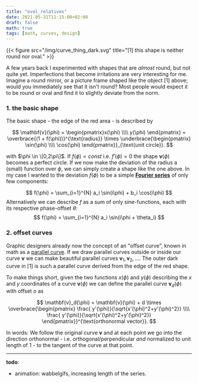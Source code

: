 ```yaml
---
title: "oval_relatives"
date: 2021-05-31T11:15:00+02:00
draft: false
math: true
tags: [math, curves, design]
---
```


{{< figure src="/img/curve_thing_dark.svg" title="[1] this shape is neither round nor oval." >}}

A few years back I experimented with shapes that are *almost* round, but not quite yet. Imperfections that become irritations are very interesting for me. Imagine a round mirror, or a picture frame shaped like the object [1] above; would you immediately see that it isn't round? Most people would expect it to be round or oval and find it to slightly deviate from the norm. 

### 1. the basic shape

The basic shape - the edge of the red area - is described by

$$
\mathbf{v}(\phi) = \begin{pmatrix}x(\phi) \\\\ y(\phi) \end{pmatrix} =  \overbrace{(1 + f(\phi))}^{\text{radius}} \times \underbrace{\begin{pmatrix} \sin(\phi) \\\\ \cos(\phi) \end{pmatrix}}_{\text{unit circle}}.
$$

with $\phi \in \[0,2\pi\]$. If $f(\phi) = const$ i.e. $f'(\phi) = 0$ the shape $\mathbf{v}(\phi)$ becomes a perfect circle. If we now make the deviation of the radius a (small) function over $\phi$, we can simply create a shape like the one above. In my case I wanted to the deviation $f(\phi)$ to be a simple [**Fourier series**](https://en.wikipedia.org/wiki/Fourier_series) of only few components:

$$
    f(\phi) = \sum_{i=1}^{N} a_i \sin(i\phi) + b_i \cos(i\phi)
$$
Alternatively we can describe $f$ as a sum of only sine-functions, each with its respective phase-offset $\theta$:
$$ f(\phi) = \sum_{i=1}^{N} a_i \sin(i\phi + \theta_i) $$

### 2. offset curves

Graphic designers already now the concept of an "offset curve", known in math as a [parallel curve](https://en.wikipedia.org/wiki/Parallel_curve). If we draw parallel curves outside or inside our curve $\mathbf{v}$ we can make beautiful parallel curves $\mathbf{v}_1, \mathbf{v}_2, ...$. The outer dark curve in [1] is such a parallel curve derived from the edge of the red shape.

To make things short, given the two functions $x(\phi)$ and $y(\phi)$ describing the $x$ and $y$ coordinates of a curve $\mathbf{v}(\phi)$ we can define the parallel curve $\mathbf{v}_d(\phi)$ with offset $o$ as

$$ 
    \mathbf{v}_d(\phi) = \mathbf{v}(\phi) + d \times \overbrace{\begin{pmatrix} \frac{ y'(\phi)}{\sqrt{x'(\phi)^2+y'(\phi)^2}} \\\\ \frac{ y'(\phi)}{\sqrt{x'(\phi)^2+y'(\phi)^2}} \end{pmatrix}}^{\text{orthonormal vector}}.
$$

In words: We follow the original curve $\mathbf{v}$ and at each point we go into the direction orthonormal - i.e. orthogonal/perpendicular _and_ normalized to unit length of $1$ - to the tangent of the curve at that point.

---

**todo**:
- animation: wabbelgifs, increasing length of the series. 
